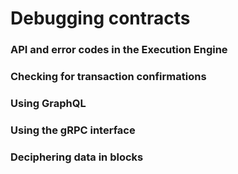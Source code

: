 # Debugging contracts

### API and error codes in the Execution Engine

### Checking for transaction confirmations

### Using GraphQL

### Using the gRPC interface

### Deciphering data in blocks

